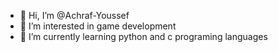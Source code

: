 - 👋 Hi, I’m @Achraf-Youssef
- 👀 I’m interested in game development
- 🌱 I’m currently learning python and c programing languages

<!---
Achraf-Youssef/Achraf-Youssef is a ✨ special ✨ repository because its `README.md` (this file) appears on your GitHub profile.
You can click the Preview link to take a look at your changes.
--->
